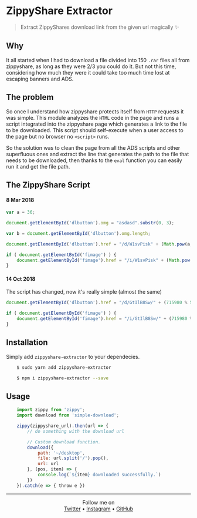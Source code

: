 # ZippyShare Extractor 
> Extract ZippyShares download link from the given url magically :sparkles: 

## Why
It all started when I had to download a file divided into 150 `.rar` files all from zippyshare, as long as they were 2/3 you could do it. But not this time, considering how much they were it could take too much time lost at escaping banners and ADS.

## The problem
So once I understand how zippyshare protects itself from `HTTP` requests it was simple. This module analyzes the `HTML` code in the page and runs a script integrated into the zippyshare page which generates a link to the file to be downloaded. This script should self-execute when a user access to the page but no browser no `<script>` runs.

So the solution was to clean the page from all the ADS scripts and other superfluous ones and extract the line that generates the path to the file that needs to be downloaded, then thanks to the `eval` function you can easily run it and get the file path.

## The ZippyShare Script 
#### 8 Mar 2018
```js
var a = 36;

document.getElementById('dlbutton').omg = "asdasd".substr(0, 3);

var b = document.getElementById('dlbutton').omg.length;

document.getElementById('dlbutton').href = "/d/W1svPisk" + (Math.pow(a, 3) + b) + "/path/to/file";

if ( document.getElementById('fimage') ) {
	document.getElementById('fimage').href = "/i/W1svPisk" + (Math.pow(a, 3) + b) + "/path/to/file";
}
```

#### 14 Oct 2018
The script has changed, now it's really simple (almost the same) 
```js
document.getElementById('dlbutton').href = "/d/GtIlB8Sw/" + (715980 % 51245 + 715980 % 913) + "/path/to/file"

if ( document.getElementById('fimage') ) {
	document.getElementById('fimage').href = "/i/GtIlB8Sw/" + (715980 % 51245 + 715980 % 913) + "/path/to/file"
}
```

## Installation 
Simply add `zippyshare-extractor` to your dependecies.

```sh 
	$ sudo yarn add zippyshare-extractor

	$ npm i zippyshare-extractor --save
```

## Usage
```js
	import zippy from 'zippy';
	import download from 'simple-download';

	zippy(zippyshare_url).then(url => {
		// do something with the download url

		// Custom download function.
		download({
			path: '~/desktop',
			file: url.split('/').pop(),
			url: url
		}, (pos, item) => {
			console.log(`${item} downloaded successfully.`)
		})
	}).catch(e => { throw e })
``` 

--------
<p align="center">
    Follow me on
    <br>
	<a href="https://twitter.com/rawnlydev">Twitter</a> • <a href="https://instagram.com/fede.vitale">Instagram</a>  • <a href="https://github.com/rawnly">GitHub</a> 
</p>
